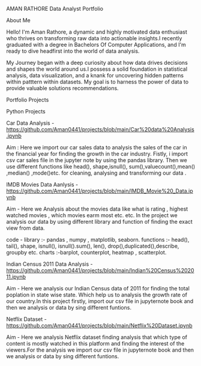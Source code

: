 AMAN RATHORE Data Analyst Portfolio

About Me

Hello! I'm Aman Rathore, a dynamic and highly motivated data enthusiast who thrives on transforming raw data into actionable insights.I recently graduated with a degree in Bachelors Of Computer Applications, and I'm ready to dive headfirst into the world of data analysis.

My Journey began with a deep curiosity about how data drives decisions and shapes the world around us.I possess a solid foundation in statistical analysis, data visualization, and a knank for uncovering hidden patterns within patttern within datasets. My goal is to harness the power of data to provide valuable solutions recommendations.

Portfolio Projects

Python Projects

Car Data Analysis - https://github.com/Aman0441/projects/blob/main/Car%20data%20Analysis.ipynb

Aim : Here we import our car sales data to analysis the sales of the car in the financial year for finding the growth in the car industry. Fistly, i import csv car sales file in the jupyter note by using the pandas library. Then we use different functions like head(), shape,isnull(), sum(),valuecount(),mean() ,median() ,mode()etc. for cleaning, analysing and transforming our data .

IMDB Movies Data Aanlysis - https://github.com/Aman0441/projects/blob/main/IMDB_Movie%20_Data.ipynb

Aim - Here we Analysis about the movies data like what is rating , highest watched movies , which movies earm most etc. etc. In the project we analysis our data by using different library and function of finding the exact view from data. 

code - library :- pandas , numpy , matplotlib, seaborn.
       functions :- head(), tail(), shape, isnull(), isnull().sum(), len(), drop(),duplicated(),describe, groupby etc. 
       charts :-barplot, counterplot, heatmap , scatterplot.

Indian Census 2011 Data Analysis - https://github.com/Aman0441/projects/blob/main/Indian%20Census%202011.ipynb

 Aim - Here we analysis our Indian Census data of 2011 for finding the total poplation in state wise state. Which help us to analysis the growth rate of our country.In this project firstly, import our csv file in jupyternote book and then we analysis or data by sing different funtions.

 Netflix Dataset - https://github.com/Aman0441/projects/blob/main/Netflix%20Dataset.ipynb

 Aim - Here we analysis Netflix dataset finding analysis that which type of content is mostly watched in this platform and finding the interest of the viewers.For the analysis we import our csv file in jupyternote book and then we analysis or data by sing different funtions.




